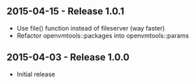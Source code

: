 ## 2015-04-15 - Release 1.0.1

- Use file() function instead of fileserver (way faster)
- Refactor openvmtools::packages into openvmtools::params

## 2015-04-03 - Release 1.0.0

- Initial release
